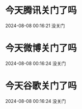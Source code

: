 # 今天腾讯关门了吗

2024-08-08 00:16:21 没关门

# 今天微博关门了吗

2024-08-08 00:16:24 没关门

# 今天谷歌关门了吗

2024-08-08 00:16:24 没关门

